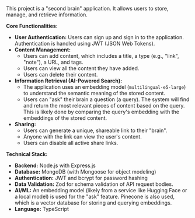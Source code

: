 This project is a "second brain" application. It allows users to store, manage, and retrieve information.

**Core Functionalities:**

*   **User Authentication:** Users can sign up and sign in to the application. Authentication is handled using JWT (JSON Web Tokens).
*   **Content Management:**
    *   Users can add content, which includes a title, a type (e.g., "link", "note"), a URL, and tags.
    *   Users can view all the content they have added.
    *   Users can delete their content.
*   **Information Retrieval (AI-Powered Search):**
    *   The application uses an embedding model (`multilingual-e5-large`) to understand the semantic meaning of the stored content.
    *   Users can "ask" their brain a question (a query). The system will find and return the most relevant pieces of content based on the query. This is likely done by comparing the query's embedding with the embeddings of the stored content.
*   **Sharing:**
    *   Users can generate a unique, shareable link to their "brain".
    *   Anyone with the link can view the user's content.
    *   Users can disable all active share links.

**Technical Stack:**

*   **Backend:** Node.js with Express.js
*   **Database:** MongoDB (with Mongoose for object modeling)
*   **Authentication:** JWT and bcrypt for password hashing
*   **Data Validation:** Zod for schema validation of API request bodies.
*   **AI/ML:** An embedding model (likely from a service like Hugging Face or a local model) is used for the "ask" feature. Pinecone is also used, which is a vector database for storing and querying embeddings.
*   **Language:** TypeScript
